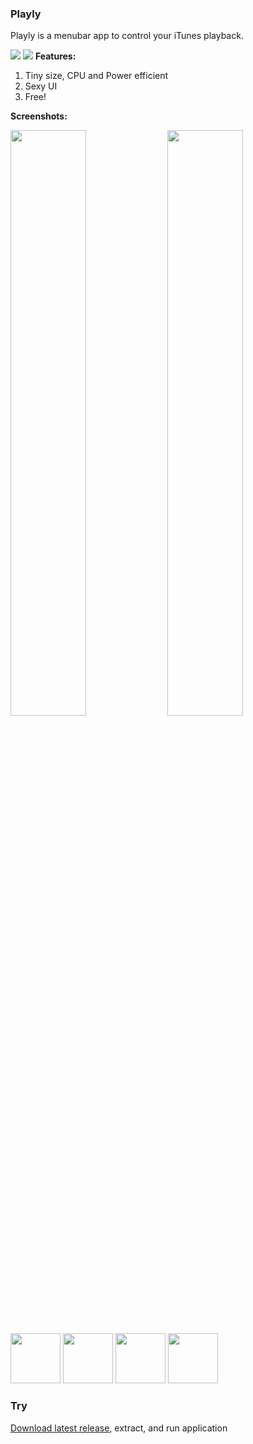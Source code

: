 
### Playly

Playly is a menubar app to control your iTunes playback. 

<img src="https://img.shields.io/github/v/release/Maqsim/Playly?include_prereleases"/> <img src="https://img.shields.io/github/stars/Maqsim/Playly"/>
**Features:**
1. Tiny size, CPU and Power efficient
2. Sexy UI
4. Free!

**Screenshots:**

<img src="https://i.ibb.co/NpRx36q/Screen-Shot-2019-10-01-at-19-31-54.png" width="49%"/> <img src="https://i.ibb.co/vXd763L/Screen-Shot-2019-10-01-at-19-27-40.png" width="49%"/>

<img src="https://i.ibb.co/yXwWXmB/Screen-Shot-2019-10-01-at-19-25-56.png" height="80"/> <img src="https://i.ibb.co/rf4TN8D/Screen-Shot-2019-10-01-at-19-26-27.png" height="80"/> <img src="https://i.ibb.co/m8DmNV4/Screen-Shot-2019-10-01-at-19-27-03.png" height="80"/> <img src="https://i.ibb.co/ky8xDm3/Screen-Shot-2019-10-01-at-19-33-06.png" height="80"/>

### Try
[Download latest release](https://github.com/Maqsim/Playly/releases/latest/download/Playly.app.zip), extract, and run application

